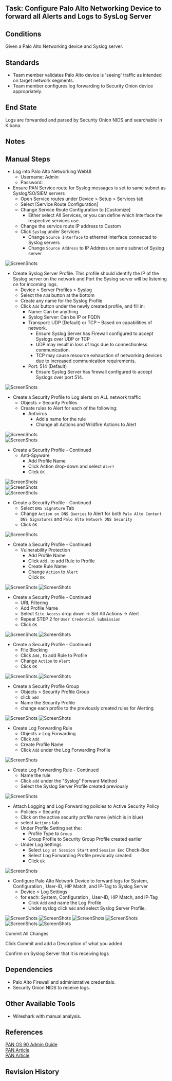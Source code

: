 ## Task: Configure Palo Alto Networking Device to forward all Alerts and Logs to SysLog Server  


## Conditions  
Given a Palo Alto Networking device and Syslog server.  


## Standards  
* Team member validates Palo Alto device is 'seeing' traffic as intended on target network segments.  
* Team member configures log forwarding to Security Onion device appropriately.  


## End State  
Logs are forwarded and parsed by Security Onion NIDS and searchable in Kibana.  


## Notes  

	
## Manual Steps  
* Log into Palo Alto Networking WebUI  
	* Username: Admin 
	* Password: <get from network owner>  
* Ensure PAN Service route for Syslog messages is set to same subnet as Syslog/SO/SIEM servers  
	* Open Service routes under Device > Setup > Services tab  
	* Select [Service Route Configuration]  
	* Change Service Route Configuration to [Customize]  
		* Either select All Services, or you can define which Interface the respective services use.  
	* Change the service route IP address to Custom  
	* Click `Syslog` under Services  
		* Change `Source Interface` to ethernet interface connected to Syslog servers  
		* Change `Source Address` to IP Address on same subnet of Syslog server  

![ScreenShots](../../img/4.10.01.png)  

* Create Syslog Server Profile.  This profile should identify the IP of the Syslog server on the network and Port the Syslog server will be listening on for incoming logs.  
	* Device > Server Profiles > Syslog  
	* Select the `Add` button at the bottom  
	* Create any name for the Syslog Profile  
	* Click `Add` button under the newly created profile, and fill in:  
		* Name: Can be anything  
		* Syslog Server: Can be IP or FQDN  
		* Transport: UDP (Default) or TCP – Based on capabilities of network.   
			* Ensure Syslog Server has Firewall configured to accept Syslogs over UDP or TCP  
			* UDP may result in loss of logs due to connectionless communication.   
			* TCP may cause resource exhaustion of networking devices due to increased communication requirements.  
		* Port: 514 (Default)  
			* Ensure Syslog Server has firewall configured to accept Syslogs over port 514.  

![ScreenShots](../../img/4.10.02.png)  

* Create a Security Profile to Log alerts on ALL network  traffic  
	* Objects > Security Profiles  
	* Create rules to Alert for each of the following:  
		* Antivirus  
			* Add a name for the rule  
			* Change all Actions and Wildfire Actions to Alert  
	
![ScreenShots](../../img/4.10.03.png)  
![ScreenShots](../../img/4.10.04.png)  
	
* Create a Security Profile - Continued	
	* Anti-Spyware  
		* Add Profile Name  
		* Click Action drop-down and select `Alert`  
		* Click `OK`  

![ScreenShots](../../img/4.10.05.png)  
![ScreenShots](../../img/4.10.06.png)  
![ScreenShots](../../img/4.10.07.png)  

* Create a Security Profile - Continued  
	* Select `DNS Signature` Tab  
	* Change `Action on DNS Queries` to Alert for both `Palo Alto Content DNS Signatures` and `Palo Alto Network DNS Security`  
	* Click `OK`  

![ScreenShots](../../img/4.10.08.png)  

* Create a Security Profile - Continued
	* Vulnerability Protection  
		* Add Profile Name  
		* Click `Add,` to add Rule to Profile  
		* Create Rule Name  
		* Change `Action` to `Alert`  
		Click `OK`  

![ScreenShots](../../img/4.10.09.png)
![ScreenShots](../../img/4.10.10.png)

* Create a Security Profile - Continued  
	* URL Filtering  
	* Add Profile Name  
	* Select `Site Access` drop down -> Set All Actions -> Alert  
	* Repeat STEP 2 for `User Credential Submission`  
	* Click `OK`  

![ScreenShots](../../img/4.10.11.png)
![ScreenShots](../../img/4.10.12.png)

* Create a Security Profile - Continued  
	* File Blocking  
	* Click `Add,` to add Rule to Profile  
	* Change `Action` to `Alert`  
	* Click `OK`  

![ScreenShots](../../img/4.10.13.png)
![ScreenShots](../../img/4.10.14.png)

* Create a Security Profile Group  
	* Objects > Security Profile Group  
	* click `add`  
	* Name the Security Profile  
	* change each profile to the previously created rules for Alerting  

![ScreenShots](../../img/4.10.15.png)
![ScreenShots](../../img/4.10.16.png)

* Create Log Forwarding Rule  
	* Objects > Log Forwarding  
	* Click `Add`  
	* Create Profile Name  
	* Click `Add` under the Log Forwarding Profile  

![ScreenShots](../../img/4.10.17.png)

* Create Log Forwarding Rule - Continued  
	* Name the rule  
	* Click `add` under the "Syslog" Forward Method  
	* Select the Syslog Server Profile created previously  

![ScreenShots](../../img/4.10.18.png)

* Attach Logging and Log Forwarding policies to Active Security Policy  
	* Policies > Security  
	* Click on the active security profile name (which is in blue)  
	* select `Actions` tab  
	* Under Profile Setting set the:  
		* Profile Type to `Group`  
		* Group Profile to Security Group Profile created earlier  
	* Under Log Settings  
		* Select `Log at Session Start` and `Session End` Check-Box  
		* Select Log Forwarding Profile previously created  
		* Click `Ok`  

![ScreenShots](../../img/4.10.19.png)

* Configure Palo Alto Network Device to forward logs for System, Configuration , User-ID, HIP Match, and IP-Tag to Syslog Server  
	* Device > Log Settings  
	* for each: System, Configuration , User-ID, HIP Match, and IP-Tag  
		* Click `Add` and name the Log Profile  
		* Under syslog click `Add` and select Syslog Server Profile.  

![ScreenShots](../../img/4.10.20.png)
![ScreenShots](../../img/4.10.21.png)
![ScreenShots](../../img/4.10.22.png)
![ScreenShots](../../img/4.10.23.png)
![ScreenShots](../../img/4.10.24.png)
![ScreenShots](../../img/4.10.25.png)

Commit All Changes  

Click Commit and add a Description of what you added  

Confirm on Syslog Server that it is receiving logs  


## Dependencies  
* Palo Alto Firewall and administrative credentials.  
* Security Onion NIDS to receive logs.  


## Other Available Tools  
* Wireshark with manual analysis.  


## References  
[PAN OS 90 Admin Guide](https://docs.paloaltonetworks.com/pan-os/9-0/pan-os-admin/monitoring/use-syslog-for-monitoring/configure-syslog-monitoring.html#id43889746-3f0f-40aa-bfbe-8a77b8ce7532)  
[PAN Article](https://knowledgebase.paloaltonetworks.com/KCSArticleDetailid=kA10g000000ClSlCAK)  
[PAN Article](https://knowledgebase.paloaltonetworks.com/KCSArticleDetailid=kA10g000000CldNCAS)  


## Revision History  
